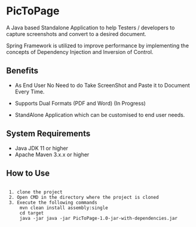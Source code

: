 # PicToPage

A Java based Standalone Application to help Testers / developers to capture screenshots and convert to a desired document.

Spring Framework is utilized to improve performance by implementing the concepts of Dependency Injection and Inversion of Control.  

## Benefits

  - As End User No Need to do Take ScreenShot and Paste it to Document Every Time.
  
  - Supports Dual Formats (PDF and Word) (In Progress)
  
  - StandAlone Application which can be customised to end user needs.
  

## System Requirements

  - Java JDK 11 or higher
  - Apache Maven 3.x.x or higher
  
## How to Use  

  ```
  
   1. clone the project 
   2. Open CMD in the directory where the project is cloned
   3. Execute the following commands 
       mvn clean install assembly:single
       cd target
       java -jar java -jar PicToPage-1.0-jar-with-dependencies.jar
  ```
